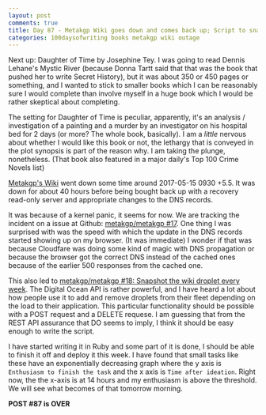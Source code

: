 ```yaml
---
layout: post
comments: true
title: Day 87 - Metakgp Wiki goes down and comes back up; Script to snapshot each week
categories: 100daysofwriting books metakgp wiki outage
---
```


Next up: Daughter of Time by Josephine Tey. I was going to read Dennis Lehane's
Mystic River (because Donna Tartt said that that was the book that pushed her to
write Secret History), but it was about 350 or 450 pages or something, and I
wanted to stick to smaller books which I can be reasonably sure I would complete
than involve myself in a huge book which I would be rather skeptical about
completing.

The setting for Daughter of Time is peculiar, apparently, it's an analysis /
investigation of a painting and a murder by an investigator on his hospital bed
for 2 days (or more? The whole book, basically). I am a _little_ nervous about
whether I would like this book or not, the lethargy that is conveyed in the plot
synopsis is part of the reason why. I am taking the plunge, nonetheless. (That
book also featured in a major daily's Top 100 Crime Novels list)

[Metakgp's Wiki](https://wiki.metakgp.org) went down some time around 2017-05-15
0930 +5.5. It was down for about 40 hours before being bought back up with a
recovery read-only server and appropriate changes to the DNS records.

It was because of a kernel panic, it seems for now. We are tracking the incident
on a issue at Github: [metakgp/metakgp
\#17](https://github.com/metakgp/metakgp/issues/17). One thing I was surprised
with was the speed with which the update in the DNS records started showing up
on my browser. (It was immediate) I wonder if that was because Cloudfare was
doing some kind of magic with DNS propagation or because the browser got the
correct DNS instead of the cached ones because of the earlier 500 responses from
the cached one.

This also led to [metakgp/metakgp \#18: Snapshot the wiki droplet every
week](https://github.com/metakgp/metakgp/issues/18). The Digital Ocean API is
rather powerful, and I have heard a lot about how people use it to add and
remove droplets from their fleet depending on the load to their application.
This particular functionality should be possible with a POST request and a DELETE
requese. I am guessing that from the REST API assurance that DO seems to imply,
I think it should be easy enough to write the script.

I have started writing it in Ruby and some part of it is done, I should be able
to finish it off and deploy it this week. I have found that small tasks like
these have an exponentially decreasing graph where the y axis is `Enthusiasm to
finish the task` and the x axis is `Time after ideation`. Right now, the the
x-axis is at 14 hours and my enthusiasm is above the threshold. We will see what
becomes of that tomorrow morning.

**POST #87 is OVER**
